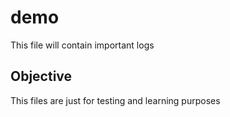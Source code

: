 # demo
This file will contain important logs

## Objective
This files are just for testing and learning purposes
